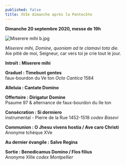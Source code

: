```yaml
---
published: false
title: XVIe dimanche après la Pentecôte
---
```

**Dimanche 20 septembre 2020, messe de 19h**  

![Miserere mihi b.jpg]({{site.baseurl}}/images/Miserere%20mihi%20b.jpg)

*Miserere mihi, Domine, quoniam ad te clamavi tota die.*  
Aie pitié de moi, Seigneur, car vers toi je crie tout le jour.

**Introït : Miserere mihi** 

**Graduel : Timebunt gentes**  
faux-bourdon du Ve ton *Octo Cantica* 1584

**Alleluia : Cantate Domino**

**Offertoire : Dirigatur Domine**  
Psaume 97 & alternance de faux-bourdon du IIe ton

**Consécration : Si dormiero**  
instrumental - Pierre de la Rue 1452-1518 *codex Basevi*

**Communion : O Jhesu vivens hostia / Ave caro Christi**  
Anonyme tchèque XVe

**Au dernier évangile : Salve Regina**  

**Sortie : Benedicamus Domino / Flos filius**  
Anonyme XIIIe *codex Montpellier*